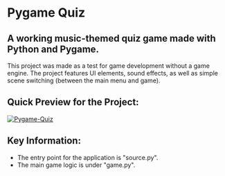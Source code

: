 # Pygame Quiz

## A working music-themed quiz game made with Python and Pygame. 

This project was made as a test for game development without a game engine. The project features UI elements, sound effects, as well as simple scene switching (between the main menu and game). 

## Quick Preview for the Project:
[![Pygame-Quiz](https://img.youtube.com/vi/ZKIrkrHKp-A/0.jpg)](https://www.youtube.com/watch?v=ZKIrkrHKp-A)

## Key Information:
* The entry point for the application is "source.py".
* The main game logic is under "game.py".
